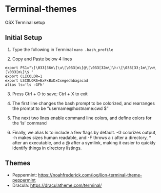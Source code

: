 # Terminal-themes
OSX Terminal setup

## Initial Setup
1. Type the following in Terminal `nano .bash_profile`

2. Copy and Paste below 4 lines
```
export PS1="\[\033[36m\]\u\[\033[m\]@\[\033[32m\]\h:\[\033[33;1m\]\w\[\033[m\]\$ "
export CLICOLOR=1
export LSCOLORS=ExFxBxDxCxegedabagacad
alias ls='ls -GFh'
```

3. Press Ctrl + O to save; Ctrl + X to exit

4. The first line changes the bash prompt to be colorized, and rearranges the prompt to be “username@hostname:cwd $”

5. The next two lines enable command line colors, and define colors for the ‘ls’ command

6. Finally, we alias ls to include a few flags by default. -G colorizes output, -h makes sizes human readable, and -F throws a / after a directory, * after an executable, and a @ after a symlink, making it easier to quickly identify things in directory listings.


## Themes
* Peppermint: https://noahfrederick.com/log/lion-terminal-theme-peppermint
* Dracula: https://draculatheme.com/terminal/



